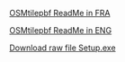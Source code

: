 [OSMtilepbf ReadMe in FRA](http://195.15.228.159/public/ReadMeFRA.html)

[OSMtilepbf ReadMe in ENG](http://195.15.228.159/public/ReadMeENG.html)

[Download raw file Setup.exe](https://github.com/michelco/OSMtilepbf/blob/main/setup.exe?raw=true)

